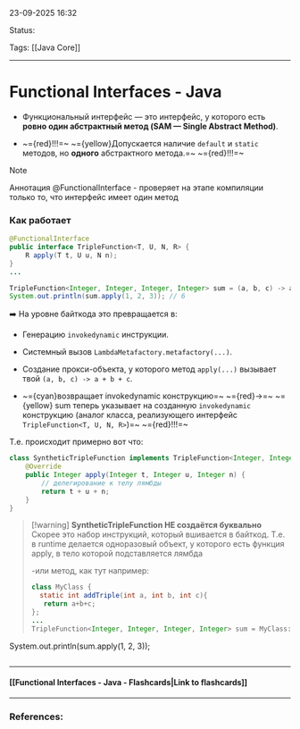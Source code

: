  
23-09-2025 16:32

Status: 

Tags: [[Java Core]]

---
# Functional Interfaces - Java

- Функциональный интерфейс — это интерфейс, у которого есть **ровно один абстрактный метод (SAM — Single Abstract Method)**.
    
- ~={red}!!!=~ ~={yellow}Допускается наличие `default` и `static` методов, но **одного** абстрактного метода.=~ ~={red}!!!=~

>[!note]
>Аннотация @FunctionalInterface - проверяет на этапе компиляции только то, что интерфейс имеет один метод



### Как работает 

```java
@FunctionalInterface  
public interface TripleFunction<T, U, N, R> {  
    R apply(T t, U u, N n);  
}
...

TripleFunction<Integer, Integer, Integer, Integer> sum = (a, b, c) -> a + b + c;
System.out.println(sum.apply(1, 2, 3)); // 6
```

➡️ На уровне байткода это превращается в:

- Генерацию `invokedynamic` инструкции.
	
- Системный вызов `LambdaMetafactory.metafactory(...)`.
	
- Создание прокси-объекта, у которого метод `apply(...)` вызывает твой `(a, b, c) -> a + b + c`.
	
- ~={cyan}возвращает invokedynamic конструкцию=~ ~={red}->=~ ~={yellow} sum теперь указывает на созданную `invokedynamic` конструкцию (аналог класса, реализующего интерфейс `TripleFunction<T, U, N, R>`)=~  ~={red}!!!=~


Т.е. происходит примерно вот что:
```java
class SyntheticTripleFunction implements TripleFunction<Integer, Integer, Integer, Integer> {
    @Override
    public Integer apply(Integer t, Integer u, Integer n) {
        // делегирование к телу лямбды
        return t + u + n;
    }
}
```

> [!warning] **SyntheticTripleFunction НЕ создаётся буквально**
> Скорее это набор инструкций, который вшивается в байткод.
> Т.е. в runtime делается одноразовый объект, у которого есть функция apply, в тело которой подставляется лямбда 
>
> -или метод, как тут например: 
> ```java
> class MyClass {
>   static int addTriple(int a, int b, int c){
> 	 return a+b+c;
> };
> ...
>TripleFunction<Integer, Integer, Integer, Integer> sum = MyClass::add;
System.out.println(sum.apply(1, 2, 3));
> ````

----
#### [[Functional Interfaces - Java - Flashcards|Link to flashcards]]



---
### References:

